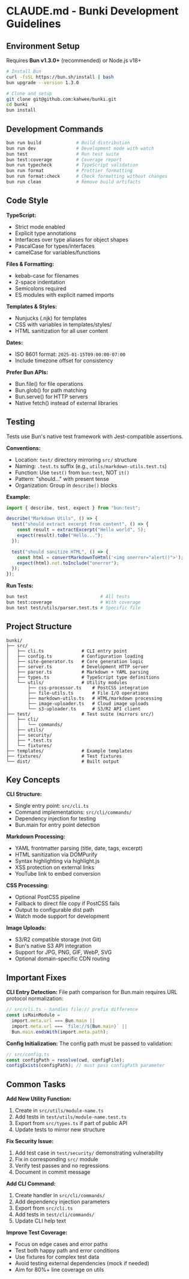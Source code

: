 # CLAUDE.md - Bunki Development Guidelines

## Environment Setup

Requires **Bun v1.3.0+** (recommended) or Node.js v18+

```bash
# Install Bun
curl -fsSL https://bun.sh/install | bash
bun upgrade --version 1.3.0

# Clone and setup
git clone git@github.com:kahwee/bunki.git
cd bunki
bun install
```

## Development Commands

```bash
bun run build             # Build distribution
bun run dev               # Development mode with watch
bun test                  # Run test suite
bun test:coverage         # Coverage report
bun run typecheck         # TypeScript validation
bun run format            # Prettier formatting
bun run format:check      # Check formatting without changes
bun run clean             # Remove build artifacts
```

## Code Style

**TypeScript:**

- Strict mode enabled
- Explicit type annotations
- Interfaces over type aliases for object shapes
- PascalCase for types/interfaces
- camelCase for variables/functions

**Files & Formatting:**

- kebab-case for filenames
- 2-space indentation
- Semicolons required
- ES modules with explicit named imports

**Templates & Styles:**

- Nunjucks (.njk) for templates
- CSS with variables in templates/styles/
- HTML sanitization for all user content

**Dates:**

- ISO 8601 format: `2025-01-15T09:00:00-07:00`
- Include timezone offset for consistency

**Prefer Bun APIs:**

- Bun.file() for file operations
- Bun.glob() for path matching
- Bun.serve() for HTTP servers
- Native fetch() instead of external libraries

## Testing

Tests use Bun's native test framework with Jest-compatible assertions.

**Conventions:**

- Location: `test/` directory mirroring `src/` structure
- Naming: `.test.ts` suffix (e.g., `utils/markdown-utils.test.ts`)
- Function: Use `test()` from `bun:test`, NOT `it()`
- Pattern: "should..." with present tense
- Organization: Group in `describe()` blocks

**Example:**

```typescript
import { describe, test, expect } from "bun:test";

describe("Markdown Utils", () => {
  test("should extract excerpt from content", () => {
    const result = extractExcerpt("Hello world", 5);
    expect(result).toBe("Hello...");
  });

  test("should sanitize HTML", () => {
    const html = convertMarkdownToHtml('<img onerror="alert()">');
    expect(html).not.toInclude("onerror");
  });
});
```

**Run Tests:**

```bash
bun test                           # All tests
bun test:coverage                  # With coverage
bun test test/utils/parser.test.ts # Specific file
```

## Project Structure

```
bunki/
├── src/
│   ├── cli.ts              # CLI entry point
│   ├── config.ts           # Configuration loading
│   ├── site-generator.ts   # Core generation logic
│   ├── server.ts           # Development HTTP server
│   ├── parser.ts           # Markdown + YAML parsing
│   ├── types.ts            # TypeScript type definitions
│   └── utils/              # Utility modules
│       ├── css-processor.ts    # PostCSS integration
│       ├── file-utils.ts       # File I/O operations
│       ├── markdown-utils.ts   # HTML/markdown processing
│       ├── image-uploader.ts   # Cloud image uploads
│       └── s3-uploader.ts      # S3/R2 API client
├── test/                   # Test suite (mirrors src/)
│   ├── cli/
│   │   └── commands/
│   ├── utils/
│   ├── security/
│   ├── *.test.ts
│   └── fixtures/
├── templates/              # Example templates
├── fixtures/               # Test fixtures
└── dist/                   # Built output
```

## Key Concepts

**CLI Structure:**

- Single entry point: `src/cli.ts`
- Command implementations: `src/cli/commands/`
- Dependency injection for testing
- Bun.main for entry point detection

**Markdown Processing:**

- YAML frontmatter parsing (title, date, tags, excerpt)
- HTML sanitization via DOMPurify
- Syntax highlighting via highlight.js
- XSS protection on external links
- YouTube link to embed conversion

**CSS Processing:**

- Optional PostCSS pipeline
- Fallback to direct file copy if PostCSS fails
- Output to configurable dist path
- Watch mode support for development

**Image Uploads:**

- S3/R2 compatible storage (not Git)
- Bun's native S3 API integration
- Support for JPG, PNG, GIF, WebP, SVG
- Optional domain-specific CDN routing

## Important Fixes

**CLI Entry Detection:**
File path comparison for Bun.main requires URL protocol normalization:

```typescript
// src/cli.ts - handles file:// prefix difference
const isMainModule =
  import.meta.url === Bun.main ||
  import.meta.url === `file://${Bun.main}` ||
  Bun.main.endsWith(import.meta.path);
```

**Config Initialization:**
The config path must be passed to validation:

```typescript
// src/config.ts
const configPath = resolve(cwd, configFile);
configExists(configPath); // must pass configPath parameter
```

## Common Tasks

**Add New Utility Function:**

1. Create in `src/utils/module-name.ts`
2. Add tests in `test/utils/module-name.test.ts`
3. Export from `src/types.ts` if part of public API
4. Update tests to mirror new structure

**Fix Security Issue:**

1. Add test case in `test/security/` demonstrating vulnerability
2. Fix in corresponding `src/` module
3. Verify test passes and no regressions
4. Document in commit message

**Add CLI Command:**

1. Create handler in `src/cli/commands/`
2. Add dependency injection parameters
3. Export from `src/cli.ts`
4. Add tests in `test/cli/commands/`
5. Update CLI help text

**Improve Test Coverage:**

- Focus on edge cases and error paths
- Test both happy path and error conditions
- Use fixtures for complex test data
- Avoid testing external dependencies (mock if needed)
- Aim for 80%+ line coverage on utils
